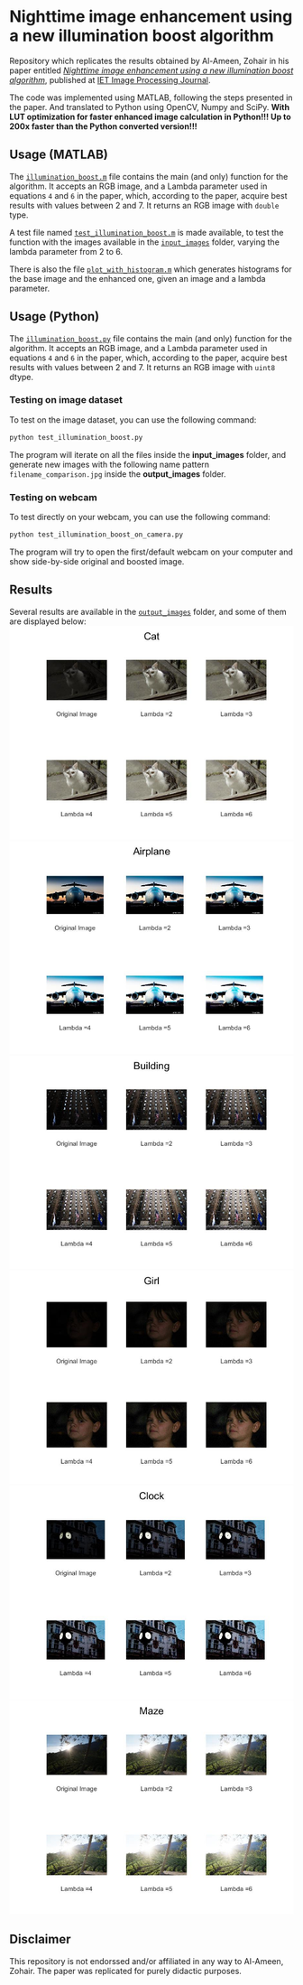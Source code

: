 # Nighttime image enhancement using a new illumination boost algorithm
Repository which replicates the results obtained by Al-Ameen, Zohair in his paper entitled  _[Nighttime image enhancement using a new illumination boost algorithm](https://ieeexplore.ieee.org/document/8741330)_, published at [IET Image Processing Journal](https://digital-library.theiet.org/content/journals/iet-ipr).

The code was implemented using MATLAB, following the steps presented in the paper. And translated to Python using OpenCV, Numpy and SciPy.
**With LUT optimization for faster enhanced image calculation in Python!!! Up to 200x faster than the Python converted version!!!**

## Usage (MATLAB)
The [`illumination_boost.m`](./illumination_boost.m) file contains the main (and only) function for the algorithm. It accepts an RGB image, and a Lambda parameter used in equations `4` and `6` in the paper, which, according to the paper, acquire best results with values between 2 and 7. It returns an RGB image with `double` type.

A test file named [`test_illumination_boost.m`](./test_illumination_boost.m) is made available, to test the function with the images available in the [`input_images`](./input_images/) folder, varying the lambda parameter from 2 to 6.

There is also the file [`plot_with_histogram.m`](./plot_with_histogram.m) which generates histograms for the base image and the enhanced one, given an image and a lambda parameter.

## Usage (Python)
The [`illumination_boost.py`](./illumination_boost.py) file contains the main (and only) function for the algorithm. It accepts an RGB image, and a Lambda parameter used in equations `4` and `6` in the paper, which, according to the paper, acquire best results with values between 2 and 7. It returns an RGB image with `uint8` dtype.

### Testing on image dataset
To test on the image dataset, you can use the following command:
```bash
python test_illumination_boost.py
```
The program will iterate on all the files inside the **input_images** folder, and generate new images with the following name pattern ``filename_comparison.jpg`` inside the **output_images** folder.

### Testing on webcam
To test directly on your webcam, you can use the following command:
```bash
python test_illumination_boost_on_camera.py
```
The program will try to open the first/default webcam on your computer and show side-by-side original and boosted image.

## Results
Several results are available in the [`output_images`](./output_images/) folder, and some of them are displayed below:
![cat-example](./output_images/cat.jpg)
![airplane-example](./output_images/airplane.jpg)
![building-example](./output_images/building.jpg)
![girl-example](./output_images/girl.jpg)
![clock-example](./output_images/clock.jpg)
![maze-example](./output_images/maze.jpg)

## Disclaimer
This repository is not endorssed and/or affiliated in any way to Al-Ameen, Zohair. The paper was replicated for purely didactic purposes.